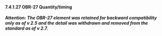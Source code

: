 #### 7.4.1.27 OBR-27 Quantity/timing

**Attention: _The OBR-27 element was retained for backward compatibility only as of v 2.5 and the detail was withdrawn and removed from the standard as of v 2.7._**
